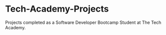 # Tech-Academy-Projects
Projects completed as a Software Developer Bootcamp Student at The Tech Academy.
